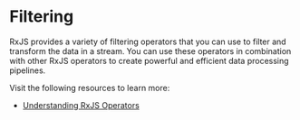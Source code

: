 # Filtering

RxJS provides a variety of filtering operators that you can use to filter and transform the data in a stream. You can use these operators in combination with other RxJS operators to create powerful and efficient data processing pipelines.

Visit the following resources to learn more:

- [Understanding RxJS Operators]( https://rxjs.dev/api/operators)

